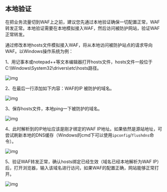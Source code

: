 ## 本地验证

在把业务流量切到WAF上之前，建议您先通过本地验证确保一切配置正常，WAF转发正常。本地验证需要在本地模拟接入WAF，然后访问被防护网站，验证WAF正常转发。

通过修改本地hosts文件模拟接入WAF，将从本地访问被防护站点的请求导向WAF。以Windows操作系统为例：

1、用记事本或notepad++等文本编辑器打开hosts文件，hosts文件一般位于C:\Windows\System32\drivers\etc\hosts路径。

![img](https://github.com/jdcloudcom/cn/blob/dns-zhangjingfeng/waf-img/%E6%9C%AC%E5%9C%B0%E9%AA%8C%E8%AF%81-1.png)

2、在最后一行添加如下内容：WAF的IP 被防护的域名。

![img](https://github.com/jdcloudcom/cn/blob/dns-zhangjingfeng/waf-img/%E6%9C%AC%E5%9C%B0%E9%AA%8C%E8%AF%81-2.png)

3、保存hosts文件，本地ping一下被防护的域名。

![img](https://github.com/jdcloudcom/cn/blob/dns-zhangjingfeng/waf-img/%E6%9C%AC%E5%9C%B0%E9%AA%8C%E8%AF%81-3.png)

4、此时解析到的IP地址应该是刚才绑定的WAF IP地址。如果依然是源站地址，可尝试刷新本地的DNS缓存（Windows的cmd下可以使用`ipconfig`/`flushdns`命令）。

![img](https://github.com/jdcloudcom/cn/blob/dns-zhangjingfeng/waf-img/%E6%9C%AC%E5%9C%B0%E9%AA%8C%E8%AF%81-4.png)

5、验证WAF转发正常，确认hosts绑定已经生效（域名已经本地解析为WAF IP）后，打开浏览器，输入该域名进行访问，如果WAF的配置正确，网站能够正常打开。

![img](https://github.com/jdcloudcom/cn/blob/dns-zhangjingfeng/waf-img/%E6%9C%AC%E5%9C%B0%E9%AA%8C%E8%AF%81-5.png)
